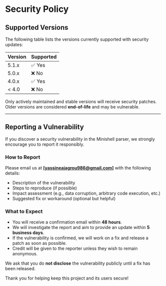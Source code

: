 # Security Policy

## Supported Versions

The following table lists the versions currently supported with security updates:

| Version | Supported          |
| ------- | ------------------ |
| 5.1.x   | ✅ Yes              |
| 5.0.x   | ❌ No               |
| 4.0.x   | ✅ Yes              |
| < 4.0   | ❌ No               |

Only actively maintained and stable versions will receive security patches. Older versions are considered **end-of-life** and may be vulnerable.

---

## Reporting a Vulnerability

If you discover a security vulnerability in the Minishell parser, we strongly encourage you to report it responsibly.

### How to Report

Please email us at **[yassineajagrou986@gmail.com]** with the following details:
- Description of the vulnerability
- Steps to reproduce (if possible)
- Impact assessment (e.g., data corruption, arbitrary code execution, etc.)
- Suggested fix or workaround (optional but helpful)

### What to Expect

- You will receive a confirmation email within **48 hours**.
- We will investigate the report and aim to provide an update within **5 business days**.
- If the vulnerability is confirmed, we will work on a fix and release a patch as soon as possible.
- Credit will be given to the reporter unless they wish to remain anonymous.

We ask that you do **not disclose** the vulnerability publicly until a fix has been released.

Thank you for helping keep this project and its users secure!
